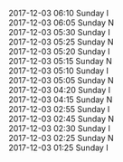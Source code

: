 2017-12-03 06:10 Sunday  I  
2017-12-03 06:05 Sunday  N  
2017-12-03 05:30 Sunday  I  
2017-12-03 05:25 Sunday  N  
2017-12-03 05:20 Sunday  I  
2017-12-03 05:15 Sunday  N  
2017-12-03 05:10 Sunday  I  
2017-12-03 05:05 Sunday  N  
2017-12-03 04:20 Sunday  I  
2017-12-03 04:15 Sunday  N  
2017-12-03 02:55 Sunday  I  
2017-12-03 02:45 Sunday  N  
2017-12-03 02:30 Sunday  I  
2017-12-03 02:25 Sunday  N  
2017-12-03 01:25 Sunday  I  
